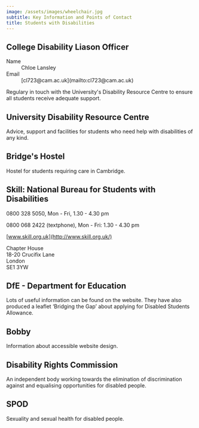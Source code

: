 ```yaml
---
image: /assets/images/wheelchair.jpg
subtitle: Key Information and Points of Contact
title: Students with Disabilities
---
```


## College Disability Liason Officer
<dt>Name</dt><dd>Chloe Lansley</dd><dt class="even">Email</dt><dd class="even">[cl723@cam.ac.uk](mailto:cl723@cam.ac.uk)</dd>

Regulary in touch with the University's Disability Resource Centre to ensure all students receive adequate support.

## University Disability Resource Centre

Advice, support and facilities for students who need help with disabilities of any kind.

## Bridge's Hostel

Hostel for students requiring care in Cambridge.

## Skill: National Bureau for Students with Disabilities

0800 328 5050, Mon - Fri, 1.30 - 4.30 pm

0800 068 2422 (textphone), Mon - Fri: 1.30 - 4.30 pm

[www.skill.org.uk](http://www.skill.org.uk/)

Chapter House<br/>
	18-20 Crucifix Lane<br/>
	London<br/>
	SE1 3YW

## DfE - Department for Education

Lots of useful information can be found on the website. They have also produced a leaflet ‘Bridging the Gap’ about applying for Disabled Students Allowance.

## Bobby

Information about accessible website design.

## Disability Rights Commission

An independent body working towards the elimination of discrimination against and equalising opportunities for disabled people.

## SPOD

Sexuality and sexual health for disabled people.